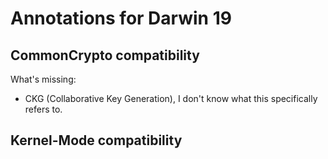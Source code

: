 # Annotations for Darwin 19

## CommonCrypto compatibility

What's missing:
- CKG (Collaborative Key Generation), I don't know what this specifically refers to.

## Kernel-Mode compatibility


